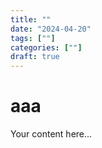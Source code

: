 ```yaml
---
title: ""
date: "2024-04-20"
tags: [""]
categories: [""]
draft: true
---
```


# aaa

Your content here...
